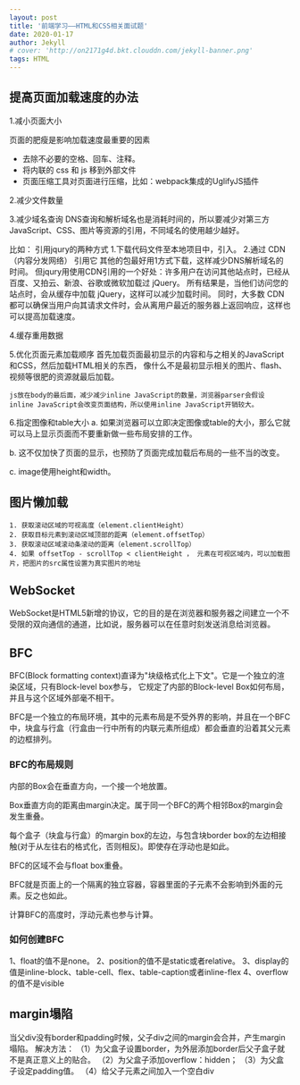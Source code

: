 ```yaml
---
layout: post
title: '前端学习——HTML和CSS相关面试题'
date: 2020-01-17
author: Jekyll
# cover: 'http://on2171g4d.bkt.clouddn.com/jekyll-banner.png'
tags: HTML
---
```


## 提高页面加载速度的办法
1.减小页面大小

页面的肥瘦是影响加载速度最重要的因素
- 去除不必要的空格、回车、注释。
- 将内联的 css 和 js 移到外部文件
- 页面压缩工具对页面进行压缩，比如：webpack集成的UglifyJS插件

2.减少文件数量

3.减少域名查询
DNS查询和解析域名也是消耗时间的，所以要减少对第三方JavaScript、CSS、图片等资源的引用，不同域名的使用越少越好。

比如：
    引用jqury的两种方式
    1.下载代码文件至本地项目中，引入。
    2.通过 CDN（内容分发网络） 引用它
    其他的包最好用1方式下载，这样减少DNS解析域名的时间。
    但jqury用使用CDN引用的一个好处：许多用户在访问其他站点时，已经从百度、又拍云、新浪、谷歌或微软加载过 jQuery。
    所有结果是，当他们访问您的站点时，会从缓存中加载 jQuery，这样可以减少加载时间。
    同时，大多数 CDN 都可以确保当用户向其请求文件时，会从离用户最近的服务器上返回响应，这样也可以提高加载速度。

4.缓存重用数据

5.优化页面元素加载顺序
    首先加载页面最初显示的内容和与之相关的JavaScript和CSS，然后加载HTML相关的东西，
    像什么不是最初显示相关的图片、flash、视频等很肥的资源就最后加载。

    js放在body的最后面，减少减少inline JavaScript的数量，浏览器parser会假设
    inline JavaScript会改变页面结构，所以使用inline JavaScript开销较大。

6.指定图像和table大小
a. 如果浏览器可以立即决定图像或table的大小，那么它就可以马上显示页面而不要重新做一些布局安排的工作。

b. 这不仅加快了页面的显示，也预防了页面完成加载后布局的一些不当的改变。

c. image使用height和width。

## 图片懒加载
    1. 获取滚动区域的可视高度（element.clientHeight）
    2. 获取目标元素到滚动区域顶部的距离（element.offsetTop）
    3. 获取滚动区域滚动条滚动的距离（element.scrollTop）
    4. 如果 offsetTop - scrollTop < clientHeight ， 元素在可视区域内，可以加载图片，把图片的src属性设置为真实图片的地址

## WebSocket
WebSocket是HTML5新增的协议，它的目的是在浏览器和服务器之间建立一个不受限的双向通信的通道，比如说，服务器可以在任意时刻发送消息给浏览器。

## BFC

BFC(Block formatting context)直译为"块级格式化上下文"。它是一个独立的渲染区域，只有Block-level box参与， 它规定了内部的Block-level Box如何布局，并且与这个区域外部毫不相干。

BFC是一个独立的布局环境，其中的元素布局是不受外界的影响，并且在一个BFC中，块盒与行盒（行盒由一行中所有的内联元素所组成）都会垂直的沿着其父元素的边框排列。

### BFC的布局规则
内部的Box会在垂直方向，一个接一个地放置。

Box垂直方向的距离由margin决定。属于同一个BFC的两个相邻Box的margin会发生重叠。

每个盒子（块盒与行盒）的margin box的左边，与包含块border box的左边相接触(对于从左往右的格式化，否则相反)。即使存在浮动也是如此。

BFC的区域不会与float box重叠。

BFC就是页面上的一个隔离的独立容器，容器里面的子元素不会影响到外面的元素。反之也如此。

计算BFC的高度时，浮动元素也参与计算。

### 如何创建BFC
1、float的值不是none。
2、position的值不是static或者relative。
3、display的值是inline-block、table-cell、flex、table-caption或者inline-flex
4、overflow的值不是visible

## margin塌陷
当父div没有border和padding时候，父子div之间的margin会合并，产生margin塌陷。
解决方法：
    （1）为父盒子设置border，为外层添加border后父子盒子就不是真正意义上的贴合。
    （2）为父盒子添加overflow：hidden；
    （3）为父盒子设定padding值。
    （4）给父子元素之间加入一个空白div


